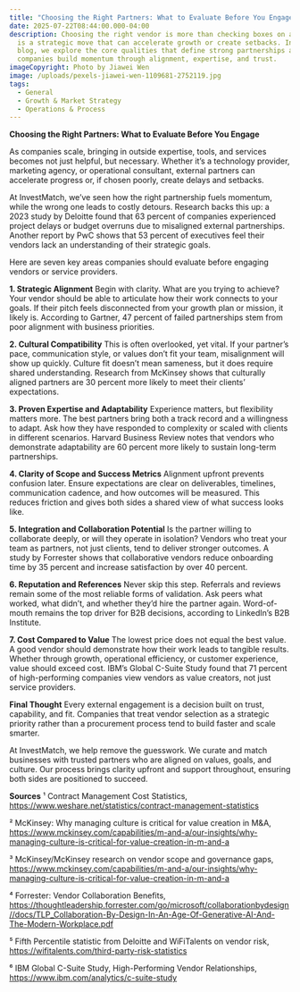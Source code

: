 ```yaml
---
title: "Choosing the Right Partners: What to Evaluate Before You Engage"
date: 2025-07-22T08:44:00.000-04:00
description: Choosing the right vendor is more than checking boxes on a list. It
  is a strategic move that can accelerate growth or create setbacks. In this
  blog, we explore the core qualities that define strong partnerships and help
  companies build momentum through alignment, expertise, and trust.
imageCopyright: Photo by Jiawei Wen
image: /uploads/pexels-jiawei-wen-1109681-2752119.jpg
tags:
  - General
  - Growth & Market Strategy
  - Operations & Process
---
```

**Choosing the Right Partners: What to Evaluate Before You Engage**

As companies scale, bringing in outside expertise, tools, and services becomes not just helpful, but necessary. Whether it’s a technology provider, marketing agency, or operational consultant, external partners can accelerate progress or, if chosen poorly, create delays and setbacks.

At InvestMatch, we’ve seen how the right partnership fuels momentum, while the wrong one leads to costly detours. Research backs this up: a 2023 study by Deloitte found that 63 percent of companies experienced project delays or budget overruns due to misaligned external partnerships. Another report by PwC shows that 53 percent of executives feel their vendors lack an understanding of their strategic goals.

Here are seven key areas companies should evaluate before engaging vendors or service providers.

**1. Strategic Alignment**
Begin with clarity. What are you trying to achieve? Your vendor should be able to articulate how their work connects to your goals. If their pitch feels disconnected from your growth plan or mission, it likely is. According to Gartner, 47 percent of failed partnerships stem from poor alignment with business priorities.

**2. Cultural Compatibility**
This is often overlooked, yet vital. If your partner’s pace, communication style, or values don’t fit your team, misalignment will show up quickly. Culture fit doesn’t mean sameness, but it does require shared understanding. Research from McKinsey shows that culturally aligned partners are 30 percent more likely to meet their clients’ expectations.

**3. Proven Expertise and Adaptability**
Experience matters, but flexibility matters more. The best partners bring both a track record and a willingness to adapt. Ask how they have responded to complexity or scaled with clients in different scenarios. Harvard Business Review notes that vendors who demonstrate adaptability are 60 percent more likely to sustain long-term partnerships.

**4. Clarity of Scope and Success Metrics**
Alignment upfront prevents confusion later. Ensure expectations are clear on deliverables, timelines, communication cadence, and how outcomes will be measured. This reduces friction and gives both sides a shared view of what success looks like.

**5. Integration and Collaboration Potential**
Is the partner willing to collaborate deeply, or will they operate in isolation? Vendors who treat your team as partners, not just clients, tend to deliver stronger outcomes. A study by Forrester shows that collaborative vendors reduce onboarding time by 35 percent and increase satisfaction by over 40 percent.

**6. Reputation and References**
Never skip this step. Referrals and reviews remain some of the most reliable forms of validation. Ask peers what worked, what didn’t, and whether they’d hire the partner again. Word-of-mouth remains the top driver for B2B decisions, according to LinkedIn’s B2B Institute.

**7. Cost Compared to Value**
The lowest price does not equal the best value. A good vendor should demonstrate how their work leads to tangible results. Whether through growth, operational efficiency, or customer experience, value should exceed cost. IBM’s Global C-Suite Study found that 71 percent of high-performing companies view vendors as value creators, not just service providers.

**Final Thought**
Every external engagement is a decision built on trust, capability, and fit. Companies that treat vendor selection as a strategic priority rather than a procurement process tend to build faster and scale smarter.

At InvestMatch, we help remove the guesswork. We curate and match businesses with trusted partners who are aligned on values, goals, and culture. Our process brings clarity upfront and support throughout, ensuring both sides are positioned to succeed.

**Sources**
¹ Contract Management Cost Statistics, https://www.weshare.net/statistics/contract-management-statistics

² McKinsey: Why managing culture is critical for value creation in M&A, https://www.mckinsey.com/capabilities/m-and-a/our-insights/why-managing-culture-is-critical-for-value-creation-in-m-and-a

³ McKinsey/McKinsey research on vendor scope and governance gaps, https://www.mckinsey.com/capabilities/m-and-a/our-insights/why-managing-culture-is-critical-for-value-creation-in-m-and-a

⁴ Forrester: Vendor Collaboration Benefits, https://thoughtleadership.forrester.com/go/microsoft/collaborationbydesign//docs/TLP_Collaboration-By-Design-In-An-Age-Of-Generative-AI-And-The-Modern-Workplace.pdf

⁵ Fifth Percentile statistic from Deloitte and WiFiTalents on vendor risk, https://wifitalents.com/third-party-risk-statistics

⁶ IBM Global C-Suite Study, High-Performing Vendor Relationships, https://www.ibm.com/analytics/c-suite-study
